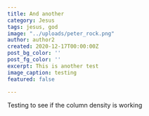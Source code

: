 ```yaml
---
title: And another
category: Jesus
tags: jesus, god
image: "../uploads/peter_rock.png"
author: author2
created: 2020-12-17T00:00:00Z
post_bg_color: ''
post_fg_color: ''
excerpt: This is another test
image_caption: testing
featured: false

---
```

Testing to see if the column density is working